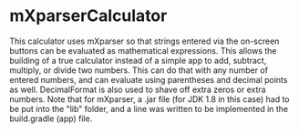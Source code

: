 # mXparserCalculator
This calculator uses mXparser so that strings entered via the on-screen buttons can be evaluated as mathematical expressions.  This allows the building of a true calculator instead of a simple app to add, subtract, multiply, or divide two numbers.  This can do that with any number of entered numbers, and can evaluate using parentheses and decimal points as well.  DecimalFormat is also used to shave off extra zeros or extra numbers.  Note that for mXparser, a .jar file (for JDK 1.8 in this case) had to be put into the "lib" folder, and a line was written to be implemented in the build.gradle (app) file.
